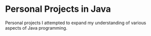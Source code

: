 # Personal Projects in Java

Personal projects I attempted to expand my understanding of various aspects of Java programming.
